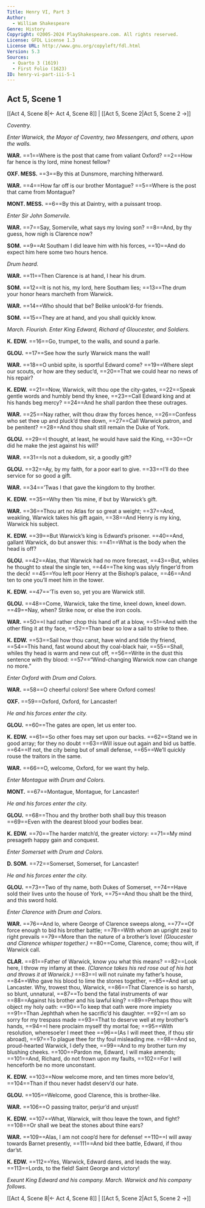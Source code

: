 ```yaml
---
Title: Henry VI, Part 3
Author: 
  - William Shakespeare
Genre: History
Copyright: ©2005-2024 PlayShakespeare.com. All rights reserved.
License: GFDL License 1.3
License URL: http://www.gnu.org/copyleft/fdl.html
Version: 5.3
Sources:
  - Quarto 3 (1619)
  - First Folio (1623)
ID: henry-vi-part-iii-5-1
---
```


## Act 5, Scene 1
[[Act 4, Scene 8|← Act 4, Scene 8]] | [[Act 5, Scene 2|Act 5, Scene 2 →]]

*Coventry.*

*Enter Warwick, the Mayor of Coventry, two Messengers, and others, upon the walls.*

**WAR.**
==1==Where is the post that came from valiant Oxford?
==2==How far hence is thy lord, mine honest fellow?

**OXF. MESS.**
==3==By this at Dunsmore, marching hitherward.

**WAR.**
==4==How far off is our brother Montague?
==5==Where is the post that came from Montague?

**MONT. MESS.**
==6==By this at Daintry, with a puissant troop.

*Enter Sir John Somervile.*

**WAR.**
==7==Say, Somervile, what says my loving son?
==8==And, by thy guess, how nigh is Clarence now?

**SOM.**
==9==At Southam I did leave him with his forces,
==10==And do expect him here some two hours hence.

*Drum heard.*

**WAR.**
==11==Then Clarence is at hand, I hear his drum.

**SOM.**
==12==It is not his, my lord, here Southam lies;
==13==The drum your honor hears marcheth from Warwick.

**WAR.**
==14==Who should that be? Belike unlook’d-for friends.

**SOM.**
==15==They are at hand, and you shall quickly know.

*March. Flourish. Enter King Edward, Richard of Gloucester, and Soldiers.*

**K. EDW.**
==16==Go, trumpet, to the walls, and sound a parle.

**GLOU.**
==17==See how the surly Warwick mans the wall!

**WAR.**
==18==O unbid spite, is sportful Edward come?
==19==Where slept our scouts, or how are they seduc’d,
==20==That we could hear no news of his repair?

**K. EDW.**
==21==Now, Warwick, wilt thou ope the city-gates,
==22==Speak gentle words and humbly bend thy knee,
==23==Call Edward king and at his hands beg mercy?
==24==And he shall pardon thee these outrages.

**WAR.**
==25==Nay rather, wilt thou draw thy forces hence,
==26==Confess who set thee up and pluck’d thee down,
==27==Call Warwick patron, and be penitent?
==28==And thou shalt still remain the Duke of York.

**GLOU.**
==29==I thought, at least, he would have said the King,
==30==Or did he make the jest against his will?

**WAR.**
==31==Is not a dukedom, sir, a goodly gift?

**GLOU.**
==32==Ay, by my faith, for a poor earl to give.
==33==I’ll do thee service for so good a gift.

**WAR.**
==34==’Twas I that gave the kingdom to thy brother.

**K. EDW.**
==35==Why then ’tis mine, if but by Warwick’s gift.

**WAR.**
==36==Thou art no Atlas for so great a weight;
==37==And, weakling, Warwick takes his gift again,
==38==And Henry is my king, Warwick his subject.

**K. EDW.**
==39==But Warwick’s king is Edward’s prisoner.
==40==And, gallant Warwick, do but answer this:
==41==What is the body when the head is off?

**GLOU.**
==42==Alas, that Warwick had no more forecast,
==43==But, whiles he thought to steal the single ten,
==44==The king was slyly finger’d from the deck!
==45==You left poor Henry at the Bishop’s palace,
==46==And ten to one you’ll meet him in the tower.

**K. EDW.**
==47==’Tis even so, yet you are Warwick still.

**GLOU.**
==48==Come, Warwick, take the time, kneel down, kneel down.
==49==Nay, when? Strike now, or else the iron cools.

**WAR.**
==50==I had rather chop this hand off at a blow,
==51==And with the other fling it at thy face,
==52==Than bear so low a sail to strike to thee.

**K. EDW.**
==53==Sail how thou canst, have wind and tide thy friend,
==54==This hand, fast wound about thy coal-black hair,
==55==Shall, whiles thy head is warm and new cut off,
==56==Write in the dust this sentence with thy blood:
==57==“Wind-changing Warwick now can change no more.”

*Enter Oxford with Drum and Colors.*

**WAR.**
==58==O cheerful colors! See where Oxford comes!

**OXF.**
==59==Oxford, Oxford, for Lancaster!

*He and his forces enter the city.*

**GLOU.**
==60==The gates are open, let us enter too.

**K. EDW.**
==61==So other foes may set upon our backs.
==62==Stand we in good array; for they no doubt
==63==Will issue out again and bid us battle.
==64==If not, the city being but of small defense,
==65==We’ll quickly rouse the traitors in the same.

**WAR.**
==66==O, welcome, Oxford, for we want thy help.

*Enter Montague with Drum and Colors.*

**MONT.**
==67==Montague, Montague, for Lancaster!

*He and his forces enter the city.*

**GLOU.**
==68==Thou and thy brother both shall buy this treason
==69==Even with the dearest blood your bodies bear.

**K. EDW.**
==70==The harder match’d, the greater victory:
==71==My mind presageth happy gain and conquest.

*Enter Somerset with Drum and Colors.*

**D. SOM.**
==72==Somerset, Somerset, for Lancaster!

*He and his forces enter the city.*

**GLOU.**
==73==Two of thy name, both Dukes of Somerset,
==74==Have sold their lives unto the house of York,
==75==And thou shalt be the third, and this sword hold.

*Enter Clarence with Drum and Colors.*

**WAR.**
==76==And lo, where George of Clarence sweeps along,
==77==Of force enough to bid his brother battle;
==78==With whom an upright zeal to right prevails
==79==More than the nature of a brother’s love!
*(Gloucester and Clarence whisper together.)*
==80==Come, Clarence, come; thou wilt, if Warwick call.

**CLAR.**
==81==Father of Warwick, know you what this means?
==82==Look here, I throw my infamy at thee.
*(Clarence takes his red rose out of his hat and throws it at Warwick.)*
==83==I will not ruinate my father’s house,
==84==Who gave his blood to lime the stones together,
==85==And set up Lancaster. Why, trowest thou, Warwick,
==86==That Clarence is so harsh, so blunt, unnatural,
==87==To bend the fatal instruments of war
==88==Against his brother and his lawful king?
==89==Perhaps thou wilt object my holy oath:
==90==To keep that oath were more impiety
==91==Than Jephthah when he sacrific’d his daughter.
==92==I am so sorry for my trespass made
==93==That to deserve well at my brother’s hands,
==94==I here proclaim myself thy mortal foe;
==95==With resolution, wheresoe’er I meet thee
==96==(As I will meet thee, if thou stir abroad),
==97==To plague thee for thy foul misleading me.
==98==And so, proud-hearted Warwick, I defy thee,
==99==And to my brother turn my blushing cheeks.
==100==Pardon me, Edward, I will make amends;
==101==And, Richard, do not frown upon my faults,
==102==For I will henceforth be no more unconstant.

**K. EDW.**
==103==Now welcome more, and ten times more belov’d,
==104==Than if thou never hadst deserv’d our hate.

**GLOU.**
==105==Welcome, good Clarence, this is brother-like.

**WAR.**
==106==O passing traitor, perjur’d and unjust!

**K. EDW.**
==107==What, Warwick, wilt thou leave the town, and fight?
==108==Or shall we beat the stones about thine ears?

**WAR.**
==109==Alas, I am not coop’d here for defense!
==110==I will away towards Barnet presently,
==111==And bid thee battle, Edward, if thou dar’st.

**K. EDW.**
==112==Yes, Warwick, Edward dares, and leads the way.
==113==Lords, to the field! Saint George and victory!

*Exeunt King Edward and his company. March. Warwick and his company follows.*

[[Act 4, Scene 8|← Act 4, Scene 8]] | [[Act 5, Scene 2|Act 5, Scene 2 →]]